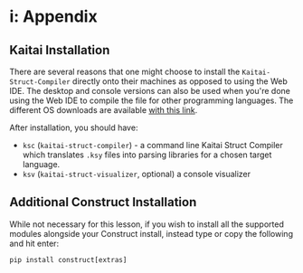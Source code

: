 # i: Appendix

## Kaitai Installation

There are several reasons that one might choose to install the `Kaitai-Struct-Compiler` directly onto their machines as opposed to using the Web IDE. The desktop and console versions can also be used when you're done using the Web IDE to compile the file for other programming languages. The different OS downloads are available [with this link](https://kaitai.io/#download).

After installation, you should have:
* `ksc` (`kaitai-struct-compiler`) - a command line Kaitai Struct Compiler which translates `.ksy` files into parsing libraries for a chosen target language.
* `ksv` (`kaitai-struct-visualizer`, optional) a console visualizer

## Additional Construct Installation

While not necessary for this lesson, if you wish to install all the supported modules alongside your Construct install, instead type or copy the following and hit enter:

```
pip install construct[extras]
``` 